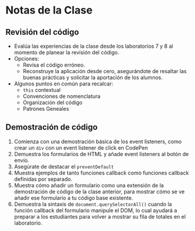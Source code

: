 ﻿# Notas de la Clase

## Revisión del código

- Evalúa las experiencias de la clase desde los laboratorios 7 y 8 al momento de planear la revisión del código. 
- Opciones: 
  - Revisa el código erróneo. 
  - Reconstruye la aplicación desde cero, asegurándote de resaltar las buenas prácticas y solicitar la aportación de los alumnos.
- Algunos puntos en común para recalcar:
  - `this` contextual 
  - Convenciones de nomenclatura
  - Organización del código
  - Patrones Geneales
  
## Demostración de código

1. Comienza con una demostración básica de los event listeners, como crear un `div` con un event listener de click en CodePen
1. Demuestra los formularios de HTML y añade event listeners al botón de envío. 
1. Asegúrate de destacar el `preventDefault`
1. Muestra ejemplos de tanto funciones callback como funciones callback definidas por separado. 
1. Muestra cómo añadir un formulario como una extensión de la demostración de código de la clase anterior, para mostrar cómo se ve añadir ese formulario a tu código base existente.  
1. Demuestra la sintaxis de `document.querySelectorAll()` cuando la función callback del formulario manipule el DOM, lo cual ayudará a preparar a los estudiantes para volver a mostrar su fila de totales en el laboratorio.
